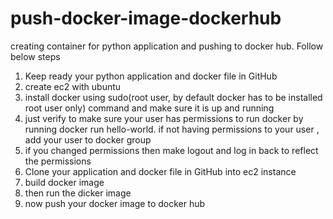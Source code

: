 # push-docker-image-dockerhub
creating container for python application and pushing to docker hub. 
Follow below steps
1) Keep ready your python application and docker file in GitHub
2) create ec2 with ubuntu
3) install docker using sudo(root user, by default docker has to be installed root user only)
   command and make sure it is up and running 
4) just verify to make sure your user has permissions  to run docker by running docker run hello-world.
   if not having permissions to your user , add your user to docker group 
5) if you changed permissions then make logout and log in back to reflect the permissions
6) Clone your application and docker file in GitHub into ec2 instance 
7) build docker image 
8) then run the dicker image
9) now push your docker image to docker hub
